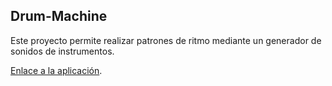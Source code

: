 ## Drum-Machine

Este proyecto permite realizar patrones de ritmo mediante un generador de sonidos de instrumentos.

[Enlace a la aplicación](https://drum-machine-js.netlify.app/).
